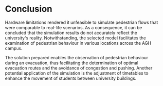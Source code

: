# Conclusion

Hardware limitations rendered it unfeasible to simulate pedestrian flows that were comparable to real-life scenarios. As a consequence, it can be concluded that the simulation results do not accurately reflect the university's reality. Notwithstanding, the selected model facilitates the examination of pedestrian behaviour in various locations across the AGH campus.

The solution prepared enables the observation of pedestrian behaviour during an evacuation, thus facilitating the determination of optimal evacuation routes and the avoidance of congestion and pushing. Another potential application of the simulation is the adjustment of timetables to enhance the movement of students between university buildings.
